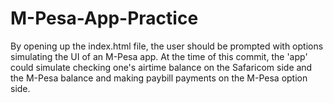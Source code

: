 # M-Pesa-App-Practice
By opening up the index.html file, 
the user should be prompted with options simulating the UI of an M-Pesa app. At the time of this commit, the 'app' 
could simulate checking one's airtime balance on the Safaricom side and the M-Pesa balance and making paybill payments on the M-Pesa option side.

